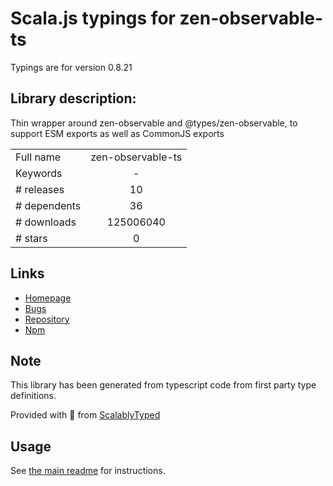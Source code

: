 
# Scala.js typings for zen-observable-ts

Typings are for version 0.8.21

## Library description:
Thin wrapper around zen-observable and @types/zen-observable, to support ESM exports as well as CommonJS exports

|                    |                 |
| ------------------ | :-------------: |
| Full name          | zen-observable-ts |
| Keywords           | - |
| # releases         | 10 |
| # dependents       | 36 |
| # downloads        | 125006040 |
| # stars            | 0 |

## Links
- [Homepage](https://github.com/apollographql/zen-observable-ts#readme)
- [Bugs](https://github.com/apollographql/zen-observable-ts/issues)
- [Repository](https://github.com/apollographql/zen-observable-ts)
- [Npm](https://www.npmjs.com/package/zen-observable-ts)
    


## Note
This library has been generated from typescript code from first party type definitions.

Provided with :purple_heart: from [ScalablyTyped](https://github.com/oyvindberg/ScalablyTyped)

## Usage
See [the main readme](../../readme.md) for instructions.


